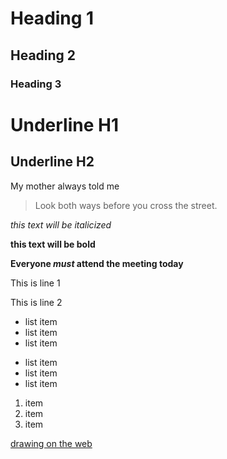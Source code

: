# Heading 1
## Heading 2
### Heading 3

Underline H1
============

Underline H2
------------

My mother always told me
> Look both ways before you cross the street.

*this text will be italicized*

**this text will be bold**

**Everyone _must_ attend the meeting today**

This is line 1

This is line 2

- list item
- list item
- list item

* list item
* list item
* list item

1. item
2. item
3. item

[drawing on the web](https://github.com/waxenwings)